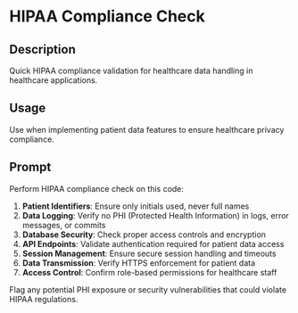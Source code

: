 # HIPAA Compliance Check

## Description
Quick HIPAA compliance validation for healthcare data handling in healthcare applications.

## Usage
Use when implementing patient data features to ensure healthcare privacy compliance.

## Prompt
Perform HIPAA compliance check on this code:

1. **Patient Identifiers**: Ensure only initials used, never full names
2. **Data Logging**: Verify no PHI (Protected Health Information) in logs, error messages, or commits
3. **Database Security**: Check proper access controls and encryption
4. **API Endpoints**: Validate authentication required for patient data access
5. **Session Management**: Ensure secure session handling and timeouts
6. **Data Transmission**: Verify HTTPS enforcement for patient data
7. **Access Control**: Confirm role-based permissions for healthcare staff

Flag any potential PHI exposure or security vulnerabilities that could violate HIPAA regulations.